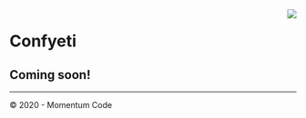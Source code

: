 <img align="right" src="https://github.com/momentum-code/confyeti-web-app/workflows/Node%20CI/badge.svg">

# Confyeti

## Coming soon!

<hr/>

&copy; 2020 - Momentum Code
